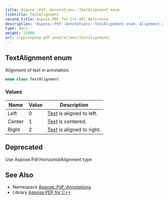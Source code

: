 ```yaml
---
title: Aspose::Pdf::Annotations::TextAlignment enum
linktitle: TextAlignment
second_title: Aspose.PDF for C++ API Reference
description: 'Aspose::Pdf::Annotations::TextAlignment enum. Alignment of text in annotation in C++.'
type: docs
weight: 15400
url: /cpp/aspose.pdf.annotations/textalignment/
---
```

## TextAlignment enum


Alignment of text in annotation.

```cpp
enum class TextAlignment
```

### Values

| Name | Value | Description |
| --- | --- | --- |
| Left | 0 | [Text](../../aspose.pdf.text/) is aligned to left. |
| Center | 1 | [Text](../../aspose.pdf.text/) is centered. |
| Right | 2 | [Text](../../aspose.pdf.text/) is aligned to right. |


## Deprecated
Use Aspose.Pdf.HorizontalAlignment type 

## See Also

* Namespace [Aspose::Pdf::Annotations](../)
* Library [Aspose.PDF for C++](../../)
